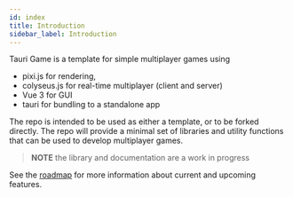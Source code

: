 ```yaml
---
id: index
title: Introduction
sidebar_label: Introduction
---
```


Tauri Game is a template for simple multiplayer games using

- pixi.js for rendering,
- colyseus.js for real-time multiplayer (client and server)
- Vue 3 for GUI
- tauri for bundling to a standalone app

The repo is intended to be used as either a template, or to be forked directly.
The repo will provide a minimal set of libraries and utility functions that can
be used to develop multiplayer games.

> **NOTE** the library and documentation are a work in progress

See the [roadmap](roadmap.md) for more information about current and upcoming features.
